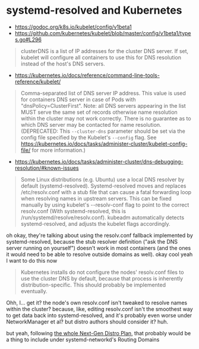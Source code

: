 # systemd-resolved and Kubernetes

- https://godoc.org/k8s.io/kubelet/config/v1beta1
- https://github.com/kubernetes/kubelet/blob/master/config/v1beta1/types.go#L296

> clusterDNS is a list of IP addresses for the cluster DNS server. If set,
> kubelet will configure all containers to use this for DNS resolution
> instead of the host's DNS servers.

- https://kubernetes.io/docs/reference/command-line-tools-reference/kubelet/

> Comma-separated list of DNS server IP address. This value is used for containers DNS server in case of Pods with "dnsPolicy=ClusterFirst". Note: all DNS servers appearing in the list MUST serve the same set of records otherwise name resolution within the cluster may not work correctly. There is no guarantee as to which DNS server may be contacted for name resolution. (DEPRECATED: This `--cluster-dns` parameter should be set via the config file specified by the Kubelet's `--config` flag. See https://kubernetes.io/docs/tasks/administer-cluster/kubelet-config-file/ for more information.)

- https://kubernetes.io/docs/tasks/administer-cluster/dns-debugging-resolution/#known-issues

> Some Linux distributions (e.g. Ubuntu) use a local DNS resolver by default (systemd-resolved). Systemd-resolved moves and replaces /etc/resolv.conf with a stub file that can cause a fatal forwarding loop when resolving names in upstream servers. This can be fixed manually by using kubelet's --resolv-conf flag to point to the correct resolv.conf (With systemd-resolved, this is /run/systemd/resolve/resolv.conf). kubeadm automatically detects systemd-resolved, and adjusts the kubelet flags accordingly.

oh okay, they're talking about using the resolv.conf fallback implemented by systemd-resolved, because the stub resolver definition ("ask the DNS server running on yourself") doesn't work in most containers (and the ones it would need to be able to resolve outside domains as well). okay cool yeah I want to do this now

> Kubernetes installs do not configure the nodes' resolv.conf files to use the cluster DNS by default, because that process is inherently distribution-specific. This should probably be implemented eventually.

Ohh, I... get it? the node's own resolv.conf isn't tweaked to resolve names within the cluster? because, like, editing resolv.conf isn't the smoothest way to get data back into systemd-resolved, and it's probably even worse under NetworkManager et al? but distro authors should consider it? huh.

but yeah, following [the whole Next-Gen Distro Plan](p3rh2-96gvn-rmb39-rg74d-tcbjj), that probably would be a thing to include under systemd-networkd's Routing Domains

